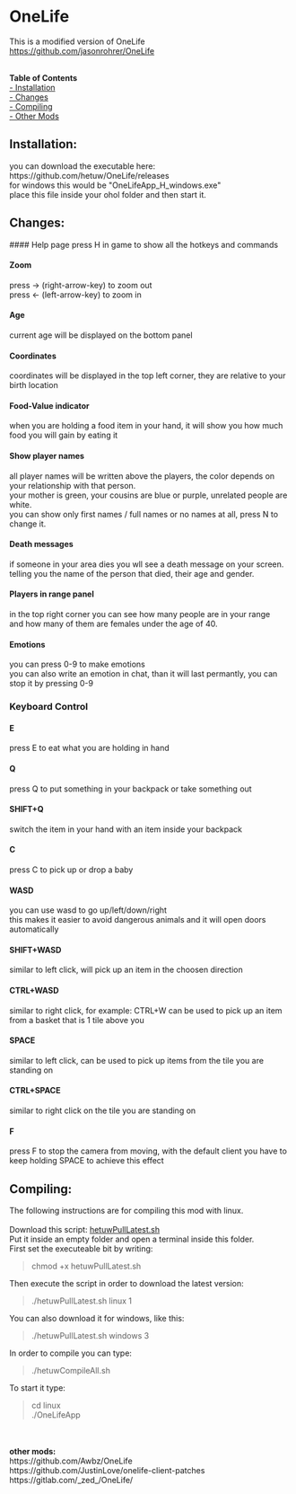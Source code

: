 # OneLife

This is a modified version of OneLife https://github.com/jasonrohrer/OneLife<br>
<br>

<b>Table of Contents</b><br>
[- Installation](#heading-installation)<br>
[- Changes](#heading-changes)<br>
[- Compiling](#heading-compiling)<br>
[- Other Mods](#heading-other-mods)<br>

<h2 id="heading-installation">Installation:</h2>
you can download the executable here: https://github.com/hetuw/OneLife/releases<br>
for windows this would be "OneLifeApp_H_windows.exe"<br>
place this file inside your ohol folder and then start it.

<h2 id="heading-changes">Changes:</h2>
#### Help page
press H in game to show all the hotkeys and commands

#### Zoom
press -> (right-arrow-key) to zoom out <br>
press <- (left-arrow-key) to zoom in

#### Age
current age will be displayed on the bottom panel

#### Coordinates
coordinates will be displayed in the top left corner, they are relative to your birth location

#### Food-Value indicator
when you are holding a food item in your hand, it will show you how much food you will gain by eating it

#### Show player names
all player names will be written above the players, the color depends on your relationship with that person.<br>
your mother is green, your cousins are blue or purple, unrelated people are white.<br>
you can show only first names / full names or no names at all, press N to change it.

#### Death messages
if someone in your area dies you wll see a death message on your screen.<br>
telling you the name of the person that died, their age and gender.

#### Players in range panel
in the top right corner you can see how many people are in your range<br>
and how many of them are females under the age of 40.

#### Emotions
you can press 0-9 to make emotions<br>
you can also write an emotion in chat, than it will last permantly, you can stop it by pressing 0-9

### Keyboard Control

#### E
press E to eat what you are holding in hand

#### Q
press Q to put something in your backpack or take something out

#### SHIFT+Q
switch the item in your hand with an item inside your backpack

#### C
press C to pick up or drop a baby

#### WASD
you can use wasd to go up/left/down/right<br>
this makes it easier to avoid dangerous animals and it will open doors automatically 

#### SHIFT+WASD 
similar to left click, will pick up an item in the choosen direction

#### CTRL+WASD
similar to right click, for example: CTRL+W can be used to pick up an item from a basket that is 1 tile above you

#### SPACE
similar to left click, can be used to pick up items from the tile you are standing on

#### CTRL+SPACE
similar to right click on the tile you are standing on

#### F
press F to stop the camera from moving, with the default client you have to keep holding SPACE to achieve this effect

<h2 id="heading-compiling">Compiling:</h2>
The following instructions are for compiling this mod with linux.<br>
<br>
Download this script: <a href="https://raw.githubusercontent.com/hetuw/OneLife/master/scripts/hetuwScripts/hetuwPullLatest.sh">hetuwPullLatest.sh</a><br>
Put it inside an empty folder and open a terminal inside this folder.<br>
First set the executeable bit by writing:<br>
<blockquote>
chmod +x hetuwPullLatest.sh
</blockquote>
Then execute the script in order to download the latest version:<br>
<blockquote>
./hetuwPullLatest.sh linux 1
</blockquote>
You can also download it for windows, like this:<br>
<blockquote>
./hetuwPullLatest.sh windows 3
</blockquote>
In order to compile you can type:
<blockquote>
./hetuwCompileAll.sh
</blockquote>
To start it type:
<blockquote>
cd linux<br>
./OneLifeApp
</blockquote>
<br><br><a id="heading-other-mods"><b>other mods:</b></a><br>
https://github.com/Awbz/OneLife<br>
https://github.com/JustinLove/onelife-client-patches<br>
https://gitlab.com/_zed_/OneLife/<br>
